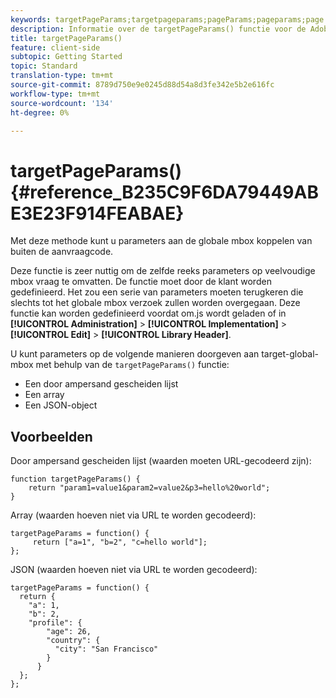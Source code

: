 ```yaml
---
keywords: targetPageParams;targetpageparams;pageParams;pageparams;page params;page parameters;at.js;functions;function
description: Informatie over de targetPageParams() functie voor de Adobe Target at.js JavaScript bibliotheek.
title: targetPageParams()
feature: client-side
subtopic: Getting Started
topic: Standard
translation-type: tm+mt
source-git-commit: 8789d750e9e0245d88d54a8d3fe342e5b2e616fc
workflow-type: tm+mt
source-wordcount: '134'
ht-degree: 0%

---
```



# targetPageParams() {#reference_B235C9F6DA79449ABE3E23F914FEABAE}

Met deze methode kunt u parameters aan de globale mbox koppelen van buiten de aanvraagcode.

Deze functie is zeer nuttig om de zelfde reeks parameters op veelvoudige mbox vraag te omvatten. De functie moet door de klant worden gedefinieerd. Het zou een serie van parameters moeten terugkeren die slechts tot het globale mbox verzoek zullen worden overgegaan. Deze functie kan worden gedefinieerd voordat om.js wordt geladen of in **[!UICONTROL Administration]** > **[!UICONTROL Implementation]** > **[!UICONTROL Edit]** > **[!UICONTROL Library Header]**.

U kunt parameters op de volgende manieren doorgeven aan target-global-mbox met behulp van de `targetPageParams()` functie:

* Een door ampersand gescheiden lijst
* Een array
* Een JSON-object

## Voorbeelden

Door ampersand gescheiden lijst (waarden moeten URL-gecodeerd zijn):

```
function targetPageParams() { 
    return "param1=value1&param2=value2&p3=hello%20world"; 
}
```

Array (waarden hoeven niet via URL te worden gecodeerd):

```
targetPageParams = function() { 
     return ["a=1", "b=2", "c=hello world"]; 
};
```

JSON (waarden hoeven niet via URL te worden gecodeerd):

```
targetPageParams = function() { 
  return { 
    "a": 1, 
    "b": 2, 
    "profile": { 
        "age": 26, 
        "country": { 
          "city": "San Francisco" 
        } 
      } 
  }; 
};
```
